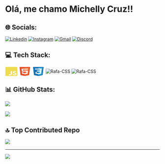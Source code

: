 # Olá, me chamo Michelly Cruz!! 

## 🌐 Socials:
[![Linkedin](https://img.shields.io/badge/LinkedIn-0077B5?style=for-the-badge&logo=linkedin&logoColor=white)](https://www.linkedin.com/in/michelly-cruz-de-souza-996766206/)
[![Instagram](https://img.shields.io/badge/Instagram-E4405F?style=for-the-badge&logo=instagram&logoColor=white)](https://www.instagram.com/michxcrz00/)
[![Gmail](https://img.shields.io/badge/Gmail-D14836?style=for-the-badge&logo=gmail&logoColor=white)](michxcrz@gmail.com)
[![Discord](https://img.shields.io/badge/Discord-7289DA?style=for-the-badge&logo=discord&logoColor=white)](michxcrz)

## 💻 Tech Stack:

<div style="display: inline_block">
  <img align="center" alt="Rafa-Js" height="30" width="40" src="https://raw.githubusercontent.com/devicons/devicon/master/icons/javascript/javascript-plain.svg">
  <img align="center" alt="Rafa-HTML" height="30" width="40" src="https://raw.githubusercontent.com/devicons/devicon/master/icons/html5/html5-original.svg">
  <img align="center" alt="Rafa-CSS" height="30" width="40" src="https://raw.githubusercontent.com/devicons/devicon/master/icons/css3/css3-original.svg">
  <img align="center" alt="Rafa-CSS" height="70" width="80" src="https://cdn.jsdelivr.net/gh/devicons/devicon/icons/mysql/mysql-original-wordmark.svg" />
  <img align="center" alt="Rafa-CSS" height="30" width="50" src="https://cdn.jsdelivr.net/gh/devicons/devicon/icons/typescript/typescript-original.svg" />
</div>
  
## 📊 GitHub Stats:
<!--![](https://github-readme-stats.vercel.app/api?username=michellycruz&theme=tokyonight&hide_border=false&include_all_commits=false&count_private=false)-->
![](https://github-readme-streak-stats.herokuapp.com/?user=michellycruz&theme=tokyonight&hide_border=false)

![](https://github-readme-stats.vercel.app/api/top-langs/?username=michellycruz&theme=tokyonight&hide_border=false&include_all_commits=false&count_private=false&layout=compact)

## 🔝 Top Contributed Repo
![](https://github-contributor-stats.vercel.app/api?username=michellycruz&limit=5&theme=tokyonight&combine_all_yearly_contributions=true)

---
[![](https://visitcount.itsvg.in/api?id=michellycruz&icon=6&color=6)](https://visitcount.itsvg.in)

<!-- HMMM LADRÃOZINHO DE README, eu fiz esse readme nesse site aqui | https://gprm.itsvg.in  |-->
<!-- os icons eu peguei nesse outro site | https://devicon.dev |-->
